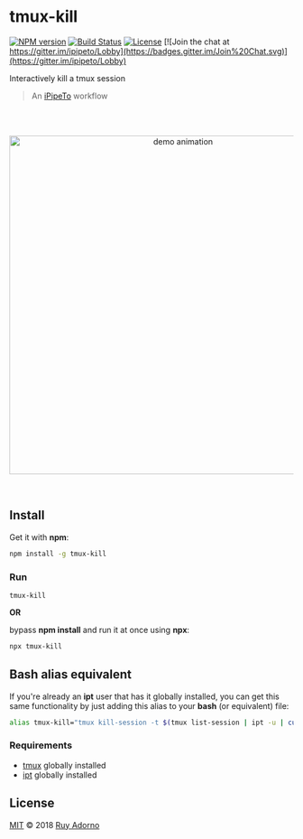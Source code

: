 # tmux-kill

[![NPM version](https://badge.fury.io/js/tmux-kill.svg)](https://npmjs.org/package/tmux-kill)
[![Build Status](https://travis-ci.org/ruyadorno/tmux-kill.svg?branch=master)](https://travis-ci.org/ruyadorno/tmux-kill)
[![License](http://img.shields.io/badge/license-MIT-blue.svg?style=flat)](https://raw.githubusercontent.com/ruyadorno/tmux-kill/master/LICENSE)
[![Join the chat at https://gitter.im/ipipeto/Lobby](https://badges.gitter.im/Join%20Chat.svg)](https://gitter.im/ipipeto/Lobby)

Interactively kill a tmux session

> An [iPipeTo](https://github.com/ruyadorno/ipt) workflow

<br />
<br />

<p align="center">
<a href="https://asciinema.org/a/210193">
<img alt="demo animation" width="600" src="https://cdn.jsdelivr.net/gh/ruyadorno/tmux-kill/demo.svg" />
</a>
</p>

<br />

## Install

Get it with **npm**:

```sh
npm install -g tmux-kill
```

### Run

```
tmux-kill
```

**OR**

bypass **npm install** and run it at once using **npx**:

```sh
npx tmux-kill
```

## Bash alias equivalent

If you're already an **ipt** user that has it globally installed, you can get this same functionality by just adding this alias to your **bash** (or equivalent) file:

```sh
alias tmux-kill="tmux kill-session -t $(tmux list-session | ipt -u | cut -d ':' -f 1 )"
```

### Requirements

- [tmux](https://github.com/tmux/tmux) globally installed
- [ipt](https://www.npmjs.com/package/ipt) globally installed

## License

[MIT](LICENSE) © 2018 [Ruy Adorno](http://ruyadorno.com)

